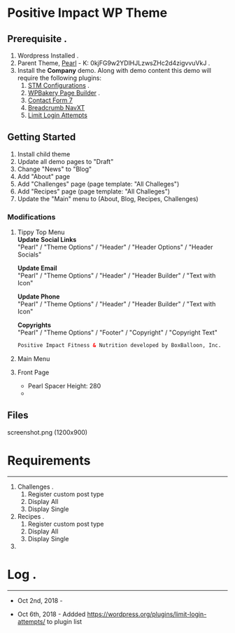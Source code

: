 # Positive Impact WP Theme

## Prerequisite . 
1. Wordpress Installed . 
2. Parent Theme, [Pearl](https://themeforest.net/item/pearl-true-multiniche-wordpress-theme/20432158) - K: 0kjFG9w2YDlHJLzwsZHc2d4zigvvuVkJ . 
3. Install the **Company** demo. Along with demo content this demo will require the following plugins:  
   1. [STM Configurations](https://stylemixthemes.com/) . 
   1. [WPBakery Page Builder](http://wpbakery.com/) . 
   1. [Contact Form 7](https://wordpress.org/plugins/contact-form-7/)
   1. [Breadcrumb NavXT](https://wordpress.org/plugins/breadcrumb-navxt/)
   1. [Limit Login Attempts](https://wordpress.org/plugins/limit-login-attempts/)
   

## Getting Started  
1. Install child theme  
1. Update all demo pages to "Draft"  
1. Change "News" to "Blog"
1. Add "About" page  
1. Add "Challenges" page (page template: "All Challeges")  
1. Add "Recipes" page (page template: "All Challeges") 
1. Update the "Main" menu to (About, Blog, Recipes, Challenges)

### Modifications  
1. Tippy Top Menu  
   **Update Social Links**  
   "Pearl" / "Theme Options" / "Header" / "Header Options" / "Header Socials"    
   
   **Update Email**  
   "Pearl" / "Theme Options" / "Header" / "Header Builder" / "Text with Icon"   
   
   **Update Phone**  
   "Pearl" / "Theme Options" / "Header" / "Header Builder" / "Text with Icon"  
   
   **Copyrights**  
   "Pearl" / "Theme Options" / "Footer" / "Copyright" / "Copyright Text"  
   
   ```html  
   Positive Impact Fitness & Nutrition developed by BoxBalloon, Inc.
   ```
   
1. Main Menu  

1. Front Page 
   * Pearl Spacer Height: 280  
   * 

## Files

screenshot.png (1200x900)

# Requirements  
---

1. Challenges . 
   1. Register custom post type
   1. Display All  
   1. Display Single
2. Recipes . 
   1. Register custom post type
   1. Display All  
   1. Display Single
3. 

# Log .   
---  
* Oct 2nd, 2018 - 

* Oct 6th, 2018 - Addded https://wordpress.org/plugins/limit-login-attempts/ to plugin list 
